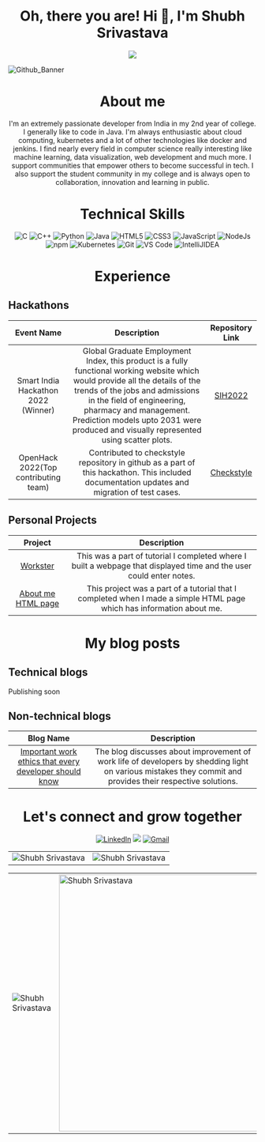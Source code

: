

<h1 align="center">Oh, there you are! Hi 👋, I'm Shubh Srivastava</h1>

<p align="center">
  <a href="https://github.com/DenverCoder1/readme-typing-svg"><img src="https://readme-typing-svg.herokuapp.com?font=Time+New+Roman&color=cyan&size=25&center=true&vCenter=true&width=600&height=100&lines=नमस्ते+Hello+Привет+你好+salut;Computer+Science+Student+From+India;Hackathon+Master;Cloud+Engineering+Enthusiast;Love+To+Collaborate;Building+Strong+Communities"></a>
</p>

<img align="center">![Github_Banner](https://user-images.githubusercontent.com/90137881/220087613-c6ffbecf-d762-4a0f-b08f-414ab680d0bf.png)</img>
<h1 align="center">About me</h1>

 
<p align="center">I'm an extremely passionate developer from India in my 2nd year of college. I generally like to code in Java. I'm always enthusiastic about cloud computing, kubernetes and a lot of other technologies like docker and jenkins. I find nearly every field in computer science really interesting like machine learning, data visualization, web development and much more. I support communities that empower others to become successful in tech. I also support the student community in my college and is always open to collaboration, innovation and learning in public. </p>

  
<h1 align="center">Technical Skills</h1>
<p align="center"> 
<img alt="C" src="https://img.shields.io/badge/c-%2300599C.svg?&style=for-the-badge&logo=c&logoColor=white" />
<img alt="C++" src="https://img.shields.io/badge/c++-%2300599C.svg?&style=for-the-badge&logo=c%2B%2B&ogoColor=white" />
 <img alt="Python" src="https://img.shields.io/badge/python-%2314354C.svg?style=for-the-badge&logo=python&logoColor=white"/>
 <img alt="Java" src="https://img.shields.io/badge/java-%23ED8B00.svg?&style=for-the-badge&logo=java&logoColor=white" />
<img alt="HTML5" src="https://img.shields.io/badge/html5-%23E34F26.svg?&style=for-the-badge&logo=html5&logoColor=white" />
 <img alt="CSS3" src="https://img.shields.io/badge/css3-%231572B6.svg?&style=for-the-badge&logo=css3&logoColor=white" />
 <img alt="JavaScript" src="https://img.shields.io/badge/javascript-%23323330.svg?&style=for-the-badge&logo=javascript&logoColor=%23F7DF1E" /> 
 <img alt="NodeJs" src="https://img.shields.io/badge/Node.js-339933?style=for-the-badge&logo=nodedotjs&logoColor=white" />
    <img alt="npm" src="https://img.shields.io/badge/npm-CB3837?style=for-the-badge&logo=npm&logoColor=white" />
    <img alt="Kubernetes" src="https://img.shields.io/badge/kubernetes-326ce5.svg?&style=for-the-badge&logo=kubernetes&logoColor=white" />
    <img alt="Git" src="https://img.shields.io/badge/Git-F05032?style=for-the-badge&logo=git&logoColor=white" />
    <img alt="VS Code" src="https://img.shields.io/badge/Visual_Studio_Code-0078D4?style=for-the-badge&logo=visual%20studio%20code&logoColor=white" />
    <img alt="IntelliJIDEA" src="https://img.shields.io/badge/IntelliJIDEA-000000.svg?style=for-the-badge&logo=intellij-idea&logoColor=white" />
</p>


<h1 align="center">Experience</h1>

<h2 align="left">Hackathons</h2>

| Event Name | Description | Repository Link |
| :---: | :---: | :---: |
| Smart India Hackathon 2022 (Winner) | Global Graduate Employment Index, this product is a fully functional working website which would provide all the details of the trends of the jobs and admissions in the field of engineering, pharmacy and management.  Prediction models upto 2031 were produced and visually represented using scatter plots. | [SIH2022](https://github.com/shubh220922/Global-Graduate-Employment-Index-SIH-2022-project-) |
| OpenHack 2022(Top contributing team) | Contributed to checkstyle repository in github as a part of this hackathon. This included documentation updates and migration of test cases. | [Checkstyle](https://github.com/checkstyle/checkstyle/pulls?q=is%3Apr+author%3Ashubh220922+is%3Aclosed) |

<h2 align="left">Personal Projects</h2>

| Project | Description |
| :---: | :---: |
| [Workster](https://github.com/shubh220922/Workster-Normal-editable-landing-page-) | This was a part of tutorial I completed where I built a webpage that displayed time and the user could enter notes. |
| [About me HTML page](https://github.com/shubh220922/About-me-HTML-project-) | This project was a part of a tutorial that I completed when I made a simple HTML page which has information about me. |


<h1 align="center">My blog posts</h1>

<h2 align="left">Technical blogs</h2>

<!-- | Blog Name | Description |
| :---: | :---: |
| nil | nil | -->
<p>Publishing soon</p>

<h2 align="left">Non-technical blogs</h2>

| Blog Name | Description | 
| :---: | :----: |  
| [Important work ethics that every developer should know](https://shubh220922.hashnode.dev/important-work-ethics-that-every-developer-should-know) | The blog discusses about improvement of work life of developers by shedding light on various mistakes they commit and provides their respective solutions. |
 
 <h1 align="center">Let's connect and grow together</h1>
 
 <div align="center">


<a  href="https://www.linkedin.com/in/shubh-srivastava-34a344220/" target="_blank"><img alt="LinkedIn" src="https://img.shields.io/badge/linkedin%20-%230077B5.svg?&style=for-the-badge&logo=linkedin&logoColor=white" /></a>
<a href="https://twitter.com/shubh220922" target="_blank"><img src="https://img.shields.io/badge/twitter-%2300acee.svg?&style=for-the-badge&logo=twitter&logoColor=white&alt=twitter" /></a>
<a href="mailto:shubh22.srivastava@gmail.com"><img  alt="Gmail" src="https://img.shields.io/badge/Gmail-D14836?style=for-the-badge&logo=gmail&logoColor=white" />
  </a> 
</div>

<table align="center">
  <tr>
   
<td><img src="https://github-readme-stats.vercel.app/api?username=shubh220922&include_all_commits=true&count_private=true&show_icons=true&line_height=20&title_color=7A7ADB&icon_color=2234AE&text_color=D3D3D3&bg_color=0,000000,130F40" alt="Shubh Srivastava" /></td>
    <td><img src="https://github-readme-stats.vercel.app/api/top-langs?username=shubh220922&show_icons=true&locale=en&layout=compact&title_color=7A7ADB&icon_color=2234AE&text_color=D3D3D3&bg_color=0,000000,130F40" alt="Shubh Srivastava" /></td>
  </tr>
</table>

<table align="center">
  <tr>
    <td> <img align="center" src="https://github-readme-streak-stats.herokuapp.com/?user=shubh220922&theme=dark" alt="Shubh Srivastava" /></td>
  <td>
  <a href="https://github.com/shubh220922"><img src="https://github-profile-summary-cards.vercel.app/api/cards/profile-details?username=shubh220922&theme=tokyonight&hide_border=true"  width="520" alt="Shubh Srivastava"/></a></td>
    </tr>
  </table>
  
  
  

